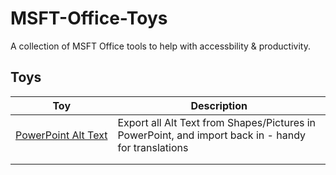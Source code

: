 # MSFT-Office-Toys
A collection of MSFT Office tools to help with accessbility & productivity.

## Toys
| Toy | Description |
| --- | --- |
| [PowerPoint Alt Text](../../tree/main/PowerPoint%20Alt%20Text) | Export all Alt Text from Shapes/Pictures in PowerPoint, and import back in - handy for translations |
|   |   |
|   |   |
